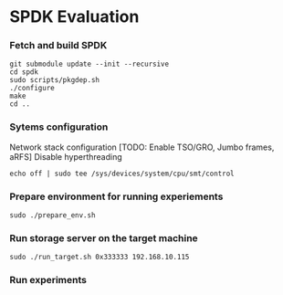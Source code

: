 # SPDK Evaluation

### Fetch and build SPDK
```
git submodule update --init --recursive
cd spdk
sudo scripts/pkgdep.sh
./configure
make
cd ..
```

### Sytems configuration
Network stack configuration
[TODO: Enable TSO/GRO, Jumbo frames, aRFS]
Disable hyperthreading
```
echo off | sudo tee /sys/devices/system/cpu/smt/control
```
### Prepare environment for running experiements
```
sudo ./prepare_env.sh
```

### Run storage server on the target machine
```
sudo ./run_target.sh 0x333333 192.168.10.115
```

### Run experiments

